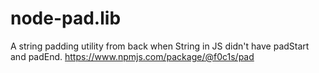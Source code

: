 # node-pad.lib
A string padding utility from back when String in JS didn't have padStart and padEnd. https://www.npmjs.com/package/@f0c1s/pad
